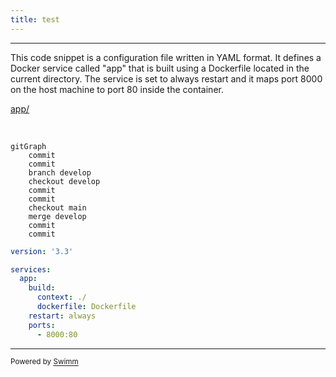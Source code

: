 ```yaml
---
title: test
---
```

<SwmSnippet path="/docker-compose.yaml" line="1">

---

This code snippet is a configuration file written in YAML format. It defines a Docker service called "app" that is built using a Dockerfile located in the current directory. The service is set to always restart and it maps port 8000 on the host machine to port 80 inside the container.

<SwmPath>[app/](/app/)</SwmPath>

&nbsp;

```mermaid
gitGraph
    commit
    commit
    branch develop
    checkout develop
    commit
    commit
    checkout main
    merge develop
    commit
    commit
```

```yaml
version: '3.3'

services:
  app:
    build:
      context: ./
      dockerfile: Dockerfile
    restart: always
    ports:
      - 8000:80
```

---

</SwmSnippet>

<SwmMeta version="3.0.0" repo-id="Z2l0aHViJTNBJTNBVGl0YW5pY19NYWNoaW5lX0xlYXJuaW5nX2Zyb21fRGlzYXN0ZXIlM0ElM0FBbWlyYW5Hb3phbGlzaHZpbGk=" repo-name="Titanic_Machine_Learning_from_Disaster"><sup>Powered by [Swimm](https://app.swimm.io/)</sup></SwmMeta>
